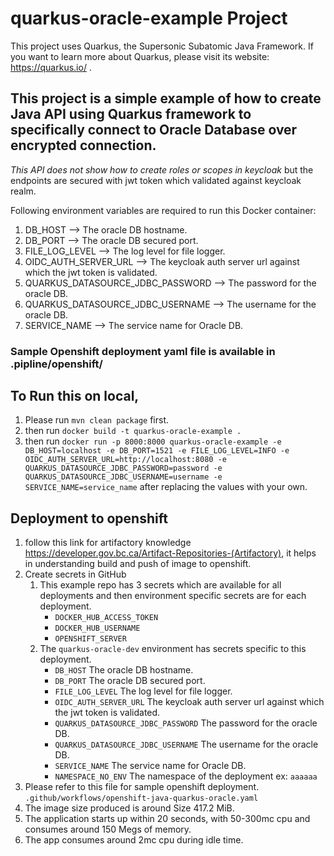 # quarkus-oracle-example Project
This project uses Quarkus, the Supersonic Subatomic Java Framework.
If you want to learn more about Quarkus, please visit its website: https://quarkus.io/ .

## This project is a simple example of how to create Java API using Quarkus framework to specifically connect to Oracle Database over encrypted connection.
    
_This API does not show how to create roles or scopes in keycloak_ but the endpoints are secured with jwt token which validated against keycloak realm.

Following environment variables are required to run this Docker container:
1. DB_HOST --> The oracle DB hostname.
2. DB_PORT --> The oracle DB secured port.
3. FILE_LOG_LEVEL --> The log level for file logger.
4. OIDC_AUTH_SERVER_URL --> The keycloak auth server url against which the jwt token is validated.
5. QUARKUS_DATASOURCE_JDBC_PASSWORD --> The password for the oracle DB.
6. QUARKUS_DATASOURCE_JDBC_USERNAME --> The username for the oracle DB.
7. SERVICE_NAME --> The service name for Oracle DB.

### Sample Openshift deployment yaml file is available in .pipline/openshift/ 

## To Run this on local,
1. Please run `mvn clean package` first.
2. then run `docker build -t quarkus-oracle-example .`
3. then run `docker run -p 8000:8000 quarkus-oracle-example -e DB_HOST=localhost -e DB_PORT=1521 -e FILE_LOG_LEVEL=INFO -e OIDC_AUTH_SERVER_URL=http://localhost:8080 -e QUARKUS_DATASOURCE_JDBC_PASSWORD=password -e QUARKUS_DATASOURCE_JDBC_USERNAME=username -e SERVICE_NAME=service_name` after replacing the values with your own.


## Deployment to openshift
1. follow this link for artifactory knowledge https://developer.gov.bc.ca/Artifact-Repositories-(Artifactory),  it helps in understanding build and push of image to openshift.
2. Create secrets in GitHub
   1. This example repo has 3 secrets which are available for all deployments and then environment specific secrets are for each deployment.
      - `DOCKER_HUB_ACCESS_TOKEN`
      - `DOCKER_HUB_USERNAME`
      - `OPENSHIFT_SERVER`
   2. The `quarkus-oracle-dev` environment has secrets specific to this deployment.
      - `DB_HOST` The oracle DB hostname.
      - `DB_PORT` The oracle DB secured port.
      - `FILE_LOG_LEVEL` The log level for file logger.
      - `OIDC_AUTH_SERVER_URL` The keycloak auth server url against which the jwt token is validated.
      - `QUARKUS_DATASOURCE_JDBC_PASSWORD` The password for the oracle DB.
      - `QUARKUS_DATASOURCE_JDBC_USERNAME` The username for the oracle DB.
      - `SERVICE_NAME` The service name for Oracle DB.
      - `NAMESPACE_NO_ENV` The namespace of the deployment ex: `aaaaaa`
3. Please refer to this file for sample openshift deployment. `.github/workflows/openshift-java-quarkus-oracle.yaml`
4. The image size produced is around Size 417.2 MiB.
5. The application starts up within 20 seconds, with 50-300mc cpu and consumes around 150 Megs of memory.
6. The app consumes around 2mc cpu during idle time.
